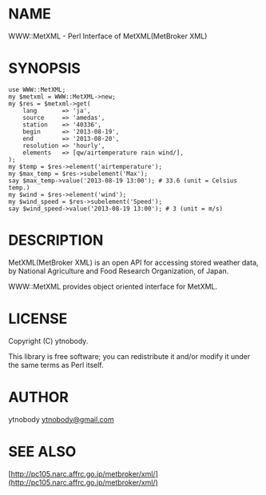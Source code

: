# NAME

WWW::MetXML - Perl Interface of MetXML(MetBroker XML)

# SYNOPSIS

    use WWW::MetXML;
    my $metxml = WWW::MetXML->new;
    my $res = $metxml->get(
        lang       => 'ja',
        source     => 'amedas', 
        station    => '40336', 
        begin      => '2013-08-19', 
        end        => '2013-08-20', 
        resolution => 'hourly',
        elements   => [qw/airtemperature rain wind/],
    );
    my $temp = $res->element('airtemperature');
    my $max_temp = $res->subelement('Max');
    say $max_temp->value('2013-08-19 13:00'); # 33.6 (unit = Celsius temp.)
    my $wind = $res->element('wind');
    my $wind_speed = $res->subelement('Speed');
    say $wind_speed->value('2013-08-19 13:00'); # 3 (unit = m/s)

# DESCRIPTION

MetXML(MetBroker XML) is an open API for accessing stored weather data, by National Agriculture and Food Research Organization, of Japan.

WWW::MetXML provides object oriented interface for MetXML.

# LICENSE

Copyright (C) ytnobody.

This library is free software; you can redistribute it and/or modify
it under the same terms as Perl itself.

# AUTHOR

ytnobody <ytnobody@gmail.com>

# SEE ALSO

[http://pc105.narc.affrc.go.jp/metbroker/xml/](http://pc105.narc.affrc.go.jp/metbroker/xml/)
